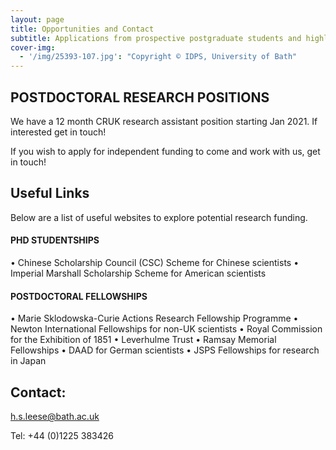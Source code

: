 ```yaml
---
layout: page
title: Opportunities and Contact
subtitle: Applications from prospective postgraduate students and highly motivated researchers are welcome at any time.
cover-img:
  - '/img/25393-107.jpg': "Copyright © IDPS, University of Bath"
---
```


## POSTDOCTORAL RESEARCH POSITIONS

We have a 12 month CRUK research assistant position starting Jan 2021. If interested get in touch!

If you wish to apply for independent funding to come and work with us, get in touch!

## Useful Links

Below are a list of useful websites to explore potential research funding.

#### PHD STUDENTSHIPS
•	Chinese Scholarship Council (CSC) Scheme for Chinese scientists
•	Imperial Marshall Scholarship Scheme for American scientists

#### POSTDOCTORAL FELLOWSHIPS
•	Marie Sklodowska-Curie Actions Research Fellowship Programme
•	Newton International Fellowships for non-UK scientists
•	Royal Commission for the Exhibition of 1851
•	Leverhulme Trust
•	Ramsay Memorial Fellowships
•	DAAD for German scientists
•	JSPS Fellowships for research in Japan


## Contact:
h.s.leese@bath.ac.uk

Tel: +44 (0)1225 383426

